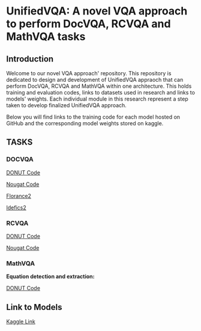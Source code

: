 # UnifiedVQA: A novel VQA approach to perform DocVQA, RCVQA and MathVQA tasks

## Introduction
Welcome to our novel VQA approach' repository. This repository is dedicated to design and development of UnifiedVQA appraoch that can perform DocVQA, RCVQA and MathVQA within one architecture. This holds training and evaluation codes, links to datasets used in research and links to models' weights. Each individual module in this research represent a step taken to develop finalized UnifiedVQA approach.

Below you will find links to the training code for each model hosted on GitHub and the corresponding model weights stored on kaggle.

## TASKS

### DOCVQA

[DONUT Code](DocVQA/DONUT/DONUT_DocVQA.ipynb)

[Nougat Code](DocVQA/Nougat/Nougat_DocVQA.ipynb)

[Florance2](DocVQA/Florance2/Florance2_DocVQA.ipynb)

[Idefics2](DocVQA/Idefics2/Idefics2_DocVQA.ipynb)

### RCVQA

[DONUT Code](RCVQA/DONUT/DONUT_RCVQA.ipynb)

[Nougat Code](RCVQA/Nougat/Nougat_RCVQA.ipynb)

### MathVQA

**Equation detection and extraction:**

[DONUT Code](MathVQA/Detection/DONUT_RCVQA.ipynb)





## Link to Models
[Kaggle Link](https://kaggle.com/datasets/8dd270c140da54ca2ce135472570b4f2ca44262ffc178ae47edb30bb9c05a0ee)


